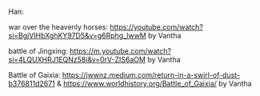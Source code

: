 Han:

war over the heavenly horses: https://youtube.com/watch?si=BgjVIHbXghKY97D5&v=g6Rphg_lwwM by Vantha

battle of Jingxing: https://m.youtube.com/watch?si=4LQUXHRJ1EQNz58i&v=0rV-ZIS6aOM by Vantha


Battle of Gaixia: https://jwwnz.medium.com/return-in-a-swirl-of-dust-b376811d2671
& 
https://www.worldhistory.org/Battle_of_Gaixia/
by Vantha
